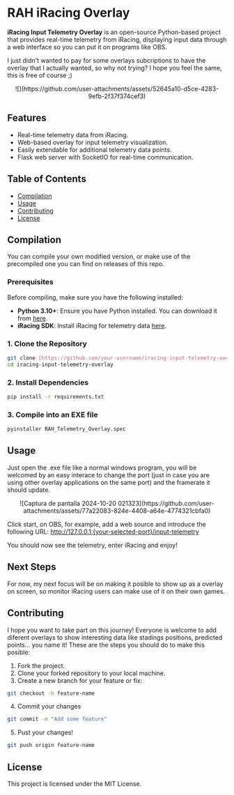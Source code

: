 # **RAH iRacing Overlay**

**iRacing Input Telemetry Overlay** is an open-source Python-based project that provides real-time telemetry from iRacing, displaying input data through a web interface so you can put it on programs like OBS.

I just didn't wanted to pay for some overlays subcriptions to have the overlay that I actually wanted, so why not trying? I hope you feel the same, this is free of course ;)

<p align="center">
 ![](https://github.com/user-attachments/assets/52645a10-d5ce-4283-9efb-2f37f374cef3)
</p>

## **Features**

- Real-time telemetry data from iRacing.
- Web-based overlay for input telemetry visualization.
- Easily extendable for additional telemetry data points.
- Flask web server with SocketIO for real-time communication.

## **Table of Contents**

- [Compilation](#compilation)
- [Usage](#usage)
- [Contributing](#contributing)
- [License](#license)

## **Compilation**

You can compile your own modified version, or make use of the precompiled one you can find on releases of this repo.

### **Prerequisites**

Before compiling, make sure you have the following installed:

- **Python 3.10+**: Ensure you have Python installed. You can download it from [here](https://www.python.org/downloads/).
- **iRacing SDK**: Install iRacing for telemetry data [here](https://github.com/kutu/pyirsdk.git).
  
### **1. Clone the Repository**

```bash
git clone [https://github.com/your-username/iracing-input-telemetry-overlay.git](https://github.com/RaulArcos/iracing-input-telemetry-overlay.git)
cd iracing-input-telemetry-overlay
```

### **2. Install Dependencies**

```bash
pip install -r requirements.txt
```

### **3. Compile into an EXE file**

```bash
pyinstaller RAH_Telemetry_Overlay.spec
```

## **Usage**

Just open the .exe file like a normal windows program, you will be welcomed by an easy interace to change the port (just in case you are using other overlay applications on the same port) and the framerate it should update.

<p align="center">
![Captura de pantalla 2024-10-20 021323](https://github.com/user-attachments/assets/77a22083-824e-4408-a64e-4774321cbfa0)
</p>

Click start, on OBS, for example, add a web source and introduce the following URL: http://127.0.0.1:{your-selected-port}/input-telemetry

You should now see the telemetry, enter iRacing and enjoy!

## **Next Steps**

For now, my next focus will be on making it posible to show up as a overlay on screen, so monitor iRacing users can make use of it on their own games.

## **Contributing**

I hope you want to take part on this journey! Everyone is welcome to add diferent overlays to show interesting data like stadings positions, predicted points... you name it! These are the steps you should do to make this posible:

1. Fork the project.
2. Clone your forked repository to your local machine.
3. Create a new branch for your feature or fix:
 ```bash
git checkout -b feature-name
```
4. Commit your changes
```bash
git commit -m "Add some feature"
```
5. Pust your changes!
```bash
git push origin feature-name
```

## **License**
This project is licensed under the MIT License.
